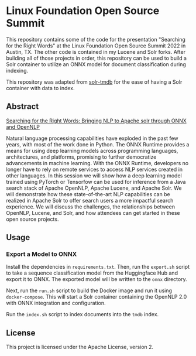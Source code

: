 # Linux Foundation Open Source Summit

This repository contains some of the code for the presentation "Searching for the Right Words" at the Linux Foundation Open Source Summit 2022 in Austin, TX. The other code is contained in my Lucene and Solr forks. After building all of those projects in order, this repository can be used to build a Solr container to utilize an ONNX model for document classification during indexing.

This repository was adapted from [solr-tmdb](https://github.com/o19s/solr-tmdb) for the ease of having a Solr container with data to index.

## Abstract

[Searching for the Right Words: Bringing NLP to Apache solr through ONNX and OpenNLP](https://sched.co/11Nq2)

Natural language processing capabilities have exploded in the past few years, with most of the work done in Python. The ONNX Runtime provides a means for using deep learning models across programming languages, architectures, and platforms, promising to further democratize advancements in machine learning. With the ONNX Runtime, developers no longer have to rely on remote services to access NLP services created in other languages. In this session we will show how a deep learning model trained using PyTorch or Tensorfow can be used for inference from a Java search stack of Apache OpenNLP, Apache Lucene, and Apache Solr. We will demonstrate how these state-of-the-art NLP capabilities can be realized in Apache Solr to offer search users a more impactful search experience. We will discuss the challenges, the relationships between OpenNLP, Lucene, and Solr, and how attendees can get started in these open source projects.

## Usage

### Export a Model to ONNX

Install the dependencies in `requirements.txt`. Then, run the `export.sh` script to take a sequence classification model from the Huggingface Hub and export it to ONNX. The exported model will be written to the `onnx` directory.

Next, run the `run.sh` script to build the Docker image and run it using `docker-compose`. This will start a Solr container containing the OpenNLP 2.0 with ONNX integration and configuration.

Run the `index.sh` script to index documents into the `tmdb` index.

## License

This project is licensed under the Apache License, version 2.
